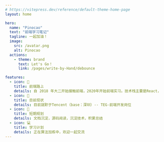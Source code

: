 ```yaml
---
# https://vitepress.dev/reference/default-theme-home-page
layout: home

hero:
  name: "Pinocao"
  text: "前端学习笔记"
  tagline: 一起加油！
  image:
    src: /avatar.png
    alt: Pinocao
  actions:
    - theme: brand
      text: Let's Go！
      link: /pages/write-by-Hand/debounce

features:
  - icon: 🧩
    title: 前端路上
    details: 自 2018 年大二开始接触前端，2020年开始前端实习。技术栈主要是React，Vue，TypeScript
  - icon: 🥊
    title: 目前现状
    details: 目前就职于Tencent（base：深圳）-- TEG-前端开发岗位
  - icon: 🎱
    title: 短期规划
    details: 文档沉淀，源码阅读，沉淀技术，积累总结
  - icon: 💻
    title: 学习计划
    details: 正在算法加练中，欢迎一起交流
---
```


